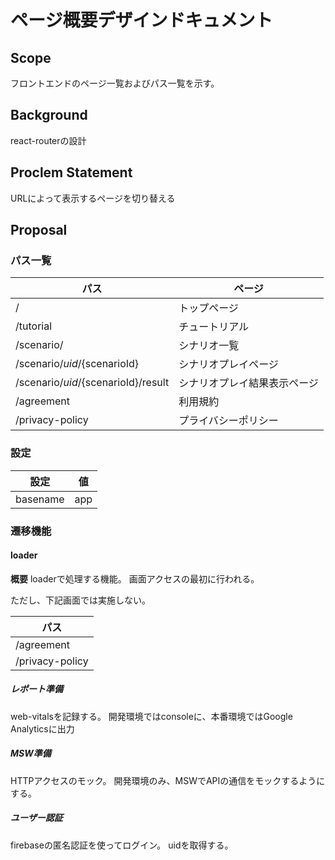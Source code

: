 # ページ概要デザインドキュメント
## Scope
フロントエンドのページ一覧およびパス一覧を示す。

## Background
react-routerの設計

## Proclem Statement
URLによって表示するページを切り替える

## Proposal
### パス一覧

パス|ページ
--|--
/|トップページ
/tutorial|チュートリアル
/scenario/|シナリオ一覧
/scenario/${uid}/${scenarioId}|シナリオプレイページ
/scenario/${uid}/${scenarioId}/result|シナリオプレイ結果表示ページ
/agreement|利用規約
/privacy-policy|プライバシーポリシー


### 設定

設定|値
--|--
basename|app

### 遷移機能

#### loader
**概要**
loaderで処理する機能。
画面アクセスの最初に行われる。

ただし、下記画面では実施しない。

パス|
--|
/agreement|
/privacy-policy|

##### レポート準備
web-vitalsを記録する。
開発環境ではconsoleに、本番環境ではGoogle Analyticsに出力

##### MSW準備
HTTPアクセスのモック。
開発環境のみ、MSWでAPIの通信をモックするようにする。

##### ユーザー認証
firebaseの匿名認証を使ってログイン。
uidを取得する。

